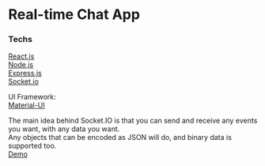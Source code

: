 # Real-time Chat App

### Techs
[React.js](https://reactjs.org/)  
[Node.js](https://nodejs.org/en/)  
[Express.js](https://expressjs.com/)  
[Socket.io](https://socket.io/get-started/chat/)  
  
UI Framework:  
[Material-UI](https://material-ui.com/)
  
  
The main idea behind Socket.IO is that you can send and receive any events you want, with any data you want.  
Any objects that can be encoded as JSON will do, and binary data is supported too.  
[Demo](https://socket-drawing-chat-app.herokuapp.com/)